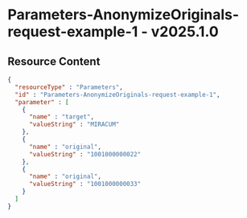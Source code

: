 # Parameters-AnonymizeOriginals-request-example-1 - v2025.1.0



## Resource Content

```json
{
  "resourceType" : "Parameters",
  "id" : "Parameters-AnonymizeOriginals-request-example-1",
  "parameter" : [
    {
      "name" : "target",
      "valueString" : "MIRACUM"
    },
    {
      "name" : "original",
      "valueString" : "1001000000022"
    },
    {
      "name" : "original",
      "valueString" : "1001000000033"
    }
  ]
}

```
